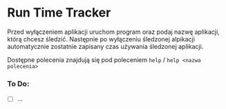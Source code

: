 # Run Time Tracker

Przed wyłączeniem aplikacji uruchom program oraz podaj nazwę aplikacji, którą chcesz śledzić. Następnie po wyłączeniu śledzonej alpikacji automatycznie zostatnie zapisany czas używania śledzonej aplikacji.

Dostępne polecenia znajdują się pod poleceniem `help` / `help <nazwa polecenia>`

### To Do:
- [ ] ...
